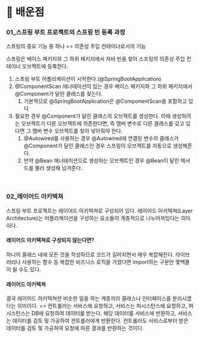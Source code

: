 # 🧠 배운점



### 01_스프링 부트 프로젝트의 스프링 빈 등록 과정

스프링의 중요 기능 중 하나 => 의존성 주입 컨테이너로서의 기능

스프링은 베이스 패키지와 그 하위 패키지에서 자바 빈을 찾아 스프링의 의존성 주입 컨테이너 오브젝트에 등록한다.

1. 스프링 부트 어플리케이션이 시작한다.(@SpringBootApplication)
2. @ComponentScan 애너테이션이 있는 경우 베이스 패키지와 그 하위 패키지에서 @Component가 달린 클래스를 찾는다.
   1. 기본적으로 @SpringBootApplication은 @ComponentScan을 포함하고 있다
3. 필요한 경우 @Component가 달린 클래스의 오브젝트를 생성한다. 이때 생성하려는 오브젝트가 다른 오브젝트에 의존한다면, 즉 멤버 변수로 다른 클래스를 갖고 있다면 그 멤버 변수 오브젝트를 찾아 넣어줘야 한다.
   1. @Autowired를 사용하는 경우 @Autowired에 연결된 변수의 클래스가 @Component가 달린 클래스인 경우 스프링이 오브젝트를 자동으로 생성해준다.
   2. 만약 @Bean 애너테이션으로 생성하는 오브젝트인 경우 @Bean이 달린 메서드를 불러 생성해 넘겨준다.

<br>

### 02_레이어드 아키텍쳐

스프링 부트 프로젝트는 레이어드 아키텍쳐로 구성되어 있다. 레이어드 아키텍쳐(Layer Architecture)는 어플리케이션을 구성하는 요소들이 계층적으로 나누어져있다는 의미이다.

#### 레이어드 아키텍쳐로 구성되지 않는다면?

하나의 클래스 내에 모든 것을 작성하므로 코드가 길어지면서 매우 복잡해진다. 라이브러리나 사용하는 함수 등 복잡한 비즈니스 로직을 가졌다면 import하는 구문만 몇백줄이 될 수도 있다.

#### 레이어드 아키텍쳐

결국 레이어드 아키텍쳐란 비슷한 일을 하는 계층끼리 클래스나 인터페이스를 분리시켰다는 의미이다.
=> 컨트롤러는 서비스에 요청하고, 서비스는 퍼시스턴스에 요청하고, 퍼시스턴스는 DB에 요청하여 데이터를 받는다. 해당 데이터를 서비스에 반환하고, 서비스는 데이터를 검토 및 가공하여 컨트롤러에게 반환한다. 컨트롤러도 서비스로부터 받은 데이터를 검토 및 가공하여 요청에 따른 결과를 반환하는 것이다.
